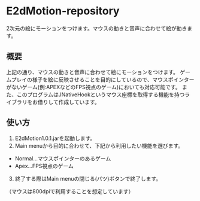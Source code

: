 # E2dMotion-repository
2次元の絵にモーションをつけます。マウスの動きと音声に合わせて絵が動きます。

## 概要
上記の通り、マウスの動きと音声に合わせて絵にモーションをつけます。
ゲームプレイの様子を絵に反映させることを目的にしているので、マウスポインターがないゲーム(例:APEXなどのFPS視点のゲーム)においても対応可能です。
また、このプログラムはJNativeHookというマウス座標を取得する機能を持つライブラリをお借りして作成しています。

## 使い方
1. E2dMotion1.0.1.jarを起動します。  
2. Main menuから目的に合わせて、下記から利用したい機能を選びます。
- Normal...マウスポインターのあるゲーム  
- Apex...FPS視点のゲーム  
3. 終了する際はMain menuの閉じる(バツ)ボタンで終了します。  

（マウスは800dpiで利用することを想定しています）

